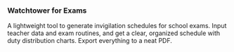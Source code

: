 ### Watchtower for Exams
A lightweight tool to generate invigilation schedules for school exams. Input teacher data and exam routines, and get a clear, organized schedule with duty distribution charts. Export everything to a neat PDF.

